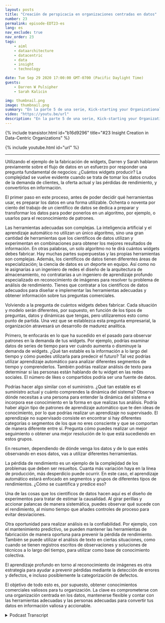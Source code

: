 ```yaml
---
layout: posts
title: "Creación de perspicacia en organizaciones centradas en datos"
number: 23
permalink: episode-EDT23-es
lang: es
nav_exclude: true
nav_order: 23
tags:
    - aiml
    - dataarchitecture
    - datacentric
    - data
    - insight
    - technology

date: Tue Sep 29 2020 17:00:00 GMT-0700 (Pacific Daylight Time)
guests:
    - Darren W Pulsipher
    - Sarah Kalicin

img: thumbnail.png
image: thumbnail.png
summary: "En la parte 5 de una serie, Kick-starting your Organizational Transformation to Become Data Centric, Sarah Kalicin, Lead Data Scientist, Intel, y Darren Pulsipher, Chief Solutions Architect, Public Sector, Intel, discuten cómo crear conocimiento utilizando inteligencia artificial y aprendizaje automático en una organización centrada en los datos."
video: "https://youtu.be/url"
description: "En la parte 5 de una serie, Kick-starting your Organizational Transformation to Become Data Centric, Sarah Kalicin, Lead Data Scientist, Intel, y Darren Pulsipher, Chief Solutions Architect, Public Sector, Intel, discuten cómo crear conocimiento utilizando inteligencia artificial y aprendizaje automático en una organización centrada en los datos."
---
```


<div>
{% include transistor.html id="b16d9296" title="#23 Insight Creation in Data-Centric Organizations" %}

{% include youtube.html id="url" %}
</div>

---

Utilizando el ejemplo de la fabricación de widgets, Darren y Sarah hablaron previamente sobre el flujo de datos en un esfuerzo por responder una pregunta fundamental de negocios: ¿Cuántos widgets producir? La complejidad se vuelve evidente cuando se trata de tomar los datos crudos de la demanda de clientes, la oferta actual y las pérdidas de rendimiento, y convertirlos en información.

El primer paso en este proceso, antes de poder decidir qué herramientas usar, es preparar los datos en una forma utilizable. Ochenta o noventa por ciento del trabajo de un científico de datos se dedica a preparar y transformar los datos para poder ponerlos en un algoritmo, por ejemplo, o usarlos para el reconocimiento de patrones.

Las herramientas adecuadas son complejas. La inteligencia artificial y el aprendizaje automático no utilizan un único algoritmo, sino una gran cantidad de herramientas que los científicos de datos utilizan y experimentan en combinaciones para obtener los mejores resultados de información. En otras palabras, un solo algoritmo no te dirá cuántos widgets debes fabricar. Hay muchas partes superpuestas y las propias herramientas son complejas. Además, los científicos de datos tienen diferentes áreas de especialización; la ciencia de datos es un deporte en equipo. Así como no le asignarías a un ingeniero de redes el diseño de la arquitectura de almacenamiento, no contratarías a un ingeniero de aprendizaje profundo especializado en reconocimiento de imágenes para resolver tu problema de análisis de rendimiento. Tienes que contratar a los científicos de datos adecuados para diseñar e implementar las herramientas adecuadas y obtener información sobre tus preguntas comerciales.

Volviendo a la pregunta de cuántos widgets debes fabricar. Cada situación y modelo serán diferentes, por supuesto, en función de los tipos de preguntas, datos y dinámicas que tengas, pero utilizaremos esto como punto de partida. Una vez que se establezca esta pregunta empresarial, la organización atravesará un desarrollo de madurez analítica.

Primero, te enfocarás en lo que ha sucedido en el pasado para observar patrones en la demanda de tus widgets. Por ejemplo, podrías examinar datos de series de tiempo para ver cuándo aumenta o disminuye la demanda de widgets. ¿Qué tan estable es la información a lo largo del tiempo y cómo puedes utilizarla para predecir el futuro? Tal vez podrías utilizar aprendizaje automático para analizar diferentes segmentos de tiempo y comprenderlos. También podrías realizar análisis de texto para determinar si las personas están hablando de tu widget en las redes sociales. El número de likes o compartidos podría ser una fuente de datos.

Podrías hacer algo similar con el suministro. ¿Qué tan estable es el suministro actual y cuánto comprendes la dinámica del sistema? Observa dónde necesitas a una persona para entender la dinámica del sistema e incorpora ese conocimiento en la forma en que realizas tus análisis. Podría haber algún tipo de patrones de aprendizaje automático que te den ideas de conocimiento, por lo que podrías realizar un aprendizaje no supervisado. El aprendizaje no supervisado consiste en encontrar si hay diferentes categorías o segmentos de los que no eres consciente y que se comportan de manera diferente entre sí. Pregunta cómo puedes realizar un mejor seguimiento o obtener una mejor resolución de lo que está sucediendo en estos grupos.

En resumen, dependiendo de dónde venga los datos y de lo que estés observando en esos datos, vas a utilizar diferentes herramientas.

La pérdida de rendimiento es un ejemplo de la complejidad de los problemas que deben ser resueltos. Cuanta más variación haya en la línea de producción, más desperdicio puede ocurrir. En este caso, el aprendizaje automático estará enfocado en segmentos y grupos de diferentes tipos de rendimientos. ¿Cómo se cuantifica y predice eso?

Una de las cosas que los científicos de datos hacen aquí es el diseño de experimentos para tratar de estimar la causalidad. Al girar perillas y accionar palancas de manera sistemática, puedes observar qué sucede con el rendimiento, al mismo tiempo que añades controles de proceso para evitar desviaciones.

Otra oportunidad para realizar análisis es la confiabilidad. Por ejemplo, con el mantenimiento predictivo, se pueden mantener las herramientas de fabricación de manera oportuna para prevenir la pérdida de rendimiento. También se puede utilizar el análisis de texto en ciertas situaciones, como cuando se tienen registros escritos de observaciones y soluciones de técnicos a lo largo del tiempo, para utilizar como base de conocimiento colectiva.

El aprendizaje profundo en torno al reconocimiento de imágenes es otra estrategia para ayudar a prevenir pérdidas mediante la detección de errores y defectos, e incluso posiblemente la categorización de defectos.

El objetivo de todo esto es, por supuesto, obtener conocimientos comerciales valiosos para tu organización. La clave es comprometerse con una organización centrada en los datos, mantenerse flexible y contar con las herramientas adecuadas y las personas adecuadas para convertir tus datos en información valiosa y accionable.



<details>
<summary> Podcast Transcript </summary>

<p></p>

</details>
